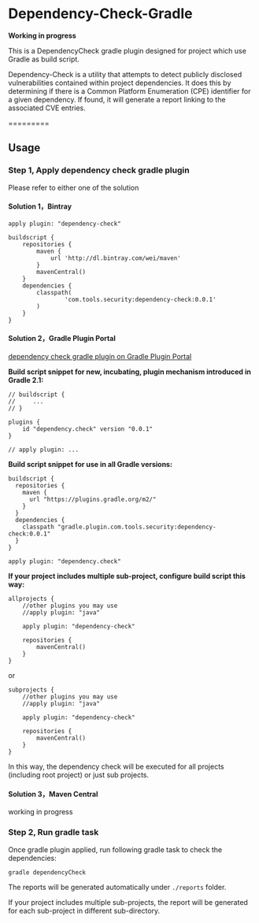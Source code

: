 Dependency-Check-Gradle
=========

**Working in progress**

This is a DependencyCheck gradle plugin designed for project which use Gradle as build script.

Dependency-Check is a utility that attempts to detect publicly disclosed vulnerabilities contained within project dependencies. It does this by determining if there is a Common Platform Enumeration (CPE) identifier for a given dependency. If found, it will generate a report linking to the associated CVE entries.

=========

## Usage

### Step 1, Apply dependency check gradle plugin

Please refer to either one of the solution

#### Solution 1，Bintray

```
apply plugin: "dependency-check"

buildscript {
    repositories {
        maven {
            url 'http://dl.bintray.com/wei/maven'
        }
        mavenCentral()
    }
    dependencies {
        classpath(
                'com.tools.security:dependency-check:0.0.1'
        )
    }
}
```

#### Solution 2，Gradle Plugin Portal

[dependency check gradle plugin on Gradle Plugin Portal](https://plugins.gradle.org/plugin/dependency.check)

**Build script snippet for new, incubating, plugin mechanism introduced in Gradle 2.1:**

```
// buildscript {
//     ...
// }

plugins {
    id "dependency.check" version "0.0.1"
}

// apply plugin: ...
```

**Build script snippet for use in all Gradle versions:**

```
buildscript {
  repositories {
    maven {
      url "https://plugins.gradle.org/m2/"
    }
  }
  dependencies {
    classpath "gradle.plugin.com.tools.security:dependency-check:0.0.1"
  }
}

apply plugin: "dependency.check"
```

**If your project includes multiple sub-project, configure build script this way:**

```
allprojects {
    //other plugins you may use
    //apply plugin: "java"

    apply plugin: "dependency-check"

    repositories {
        mavenCentral()
    }
}
```

or

```
subprojects {
    //other plugins you may use
    //apply plugin: "java"

    apply plugin: "dependency-check"

    repositories {
        mavenCentral()
    }
}
```

In this way, the dependency check will be executed for all projects (including root project) or just sub projects.

#### Solution 3，Maven Central

working in progress

### Step 2, Run gradle task

Once gradle plugin applied, run following gradle task to check the dependencies:

```
gradle dependencyCheck
```

The reports will be generated automatically under `./reports` folder.

If your project includes multiple sub-projects, the report will be generated for each sub-project in different sub-directory.
